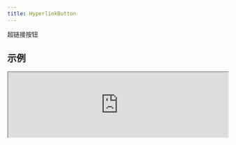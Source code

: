 ```yaml
---
title: HyperlinkButton
---
```

超链接按钮

## 示例

<div><iframe style="width: 100%; margin: 0;" src="https://uiexplorer.blankapp.org/slices/hyperlinkbutton-example" scrolling="no" /></div>

```jsx
<HyperlinkButton text="HyperlinkButton" />
```

## 状态

### 禁用

<div><iframe style="width: 100%; margin: 0;" src="https://uiexplorer.blankapp.org/slices/hyperlinkbutton-state-disabled" scrolling="no" /></div>

```jsx
<HyperlinkButton text="HyperlinkButton" disabled />
```

## 变化形式

### 尺寸

<div><iframe style="width: 100%; margin: 0;" src="https://uiexplorer.blankapp.org/slices/hyperlinkbutton-variations-size" scrolling="no" /></div>

```jsx
<HyperlinkButton text="MINI" size="mini" />
<HyperlinkButton text="SMALL" size="small" />
<HyperlinkButton text="MEDIUM" size="medium" />
<HyperlinkButton text="LARGE" size="large" />
<HyperlinkButton text="BIG" size="big" />
```

## API

### 属性

名称 | 描述 | 类型 | 可选值 | 默认值
--- | --- | --- | --- | ---
`children` | - | string, element | - | -
`text` | 显示的文本 | string | - | 空字符串 ('')
`textStyle` | 文本的样式 | style | - | -
`disabled` | 是否处于禁用状态 | bool | - | `false`
`loading` | 是否处于加载中状态 | bool | - | `false`
`size` | 按钮的大小 | enum | `mini`, </br>`small`, </br>`medium`, </br>`large`, </br>`big` | `medium`

### 事件

名称 | 描述
--- | ---
`onPress` | -

